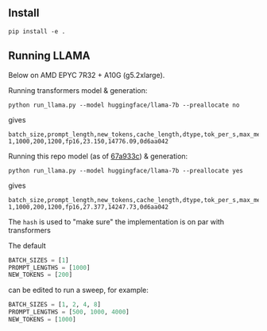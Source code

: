 ## Install

```
pip install -e .
```

## Running LLAMA

Below on AMD EPYC 7R32 + A10G (g5.2xlarge).

Running transformers model & generation:

```
python run_llama.py --model huggingface/llama-7b --preallocate no
```

gives
```
batch_size,prompt_length,new_tokens,cache_length,dtype,tok_per_s,max_mem_mb,hash
1,1000,200,1200,fp16,23.150,14776.09,0d6aa042
```

Running this repo model (as of [67a933c](https://github.com/fxmarty/accelerated-pytorch-transformers-generation/commit/67a933cb02def42f1fe98cc57d5077b976f1f51f)) & generation:

```
python run_llama.py --model huggingface/llama-7b --preallocate yes
```

gives

```
batch_size,prompt_length,new_tokens,cache_length,dtype,tok_per_s,max_mem_mb,hash
1,1000,200,1200,fp16,27.377,14247.73,0d6aa042
```

The `hash` is used to "make sure" the implementation is on par with transformers

The default

```python
BATCH_SIZES = [1]
PROMPT_LENGTHS = [1000]
NEW_TOKENS = [200]
```

can be edited to run a sweep, for example:

```python
BATCH_SIZES = [1, 2, 4, 8]
PROMPT_LENGTHS = [500, 1000, 4000]
NEW_TOKENS = [1000]
```
